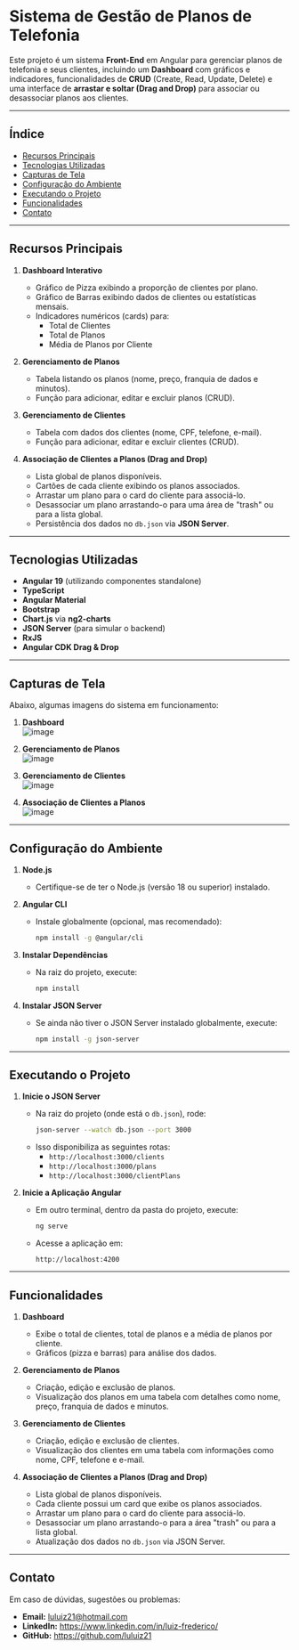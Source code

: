 # Sistema de Gestão de Planos de Telefonia

Este projeto é um sistema **Front-End** em Angular para gerenciar planos de telefonia e seus clientes, incluindo um **Dashboard** com gráficos e indicadores, funcionalidades de **CRUD** (Create, Read, Update, Delete) e uma interface de **arrastar e soltar (Drag and Drop)** para associar ou desassociar planos aos clientes.

---

## Índice

- [Recursos Principais](#recursos-principais)
- [Tecnologias Utilizadas](#tecnologias-utilizadas)
- [Capturas de Tela](#capturas-de-tela)
- [Configuração do Ambiente](#configuração-do-ambiente)
- [Executando o Projeto](#executando-o-projeto)
- [Funcionalidades](#funcionalidades)
- [Contato](#contato)

---

## Recursos Principais

1. **Dashboard Interativo**  
   - Gráfico de Pizza exibindo a proporção de clientes por plano.  
   - Gráfico de Barras exibindo dados de clientes ou estatísticas mensais.  
   - Indicadores numéricos (cards) para:  
     - Total de Clientes  
     - Total de Planos  
     - Média de Planos por Cliente  

2. **Gerenciamento de Planos**  
   - Tabela listando os planos (nome, preço, franquia de dados e minutos).  
   - Função para adicionar, editar e excluir planos (CRUD).  

3. **Gerenciamento de Clientes**  
   - Tabela com dados dos clientes (nome, CPF, telefone, e-mail).  
   - Função para adicionar, editar e excluir clientes (CRUD).  

4. **Associação de Clientes a Planos (Drag and Drop)**  
   - Lista global de planos disponíveis.  
   - Cartões de cada cliente exibindo os planos associados.  
   - Arrastar um plano para o card do cliente para associá-lo.  
   - Desassociar um plano arrastando-o para uma área de "trash" ou para a lista global.  
   - Persistência dos dados no `db.json` via **JSON Server**.

---

## Tecnologias Utilizadas

- **Angular 19** (utilizando componentes standalone)  
- **TypeScript**  
- **Angular Material**  
- **Bootstrap**  
- **Chart.js** via **ng2-charts**  
- **JSON Server** (para simular o backend)  
- **RxJS**  
- **Angular CDK Drag & Drop**

---

## Capturas de Tela

Abaixo, algumas imagens do sistema em funcionamento:

1. **Dashboard**  
![image](https://github.com/user-attachments/assets/2cd629ba-25b1-46b7-a2df-3dc1f40fcaee)

2. **Gerenciamento de Planos**  
![image](https://github.com/user-attachments/assets/c3bdacd3-3164-4464-ad1f-5ee765a1780b)

3. **Gerenciamento de Clientes**  
![image](https://github.com/user-attachments/assets/3da9bcf4-cd06-41b8-a1cc-c427c8cec9be)

4. **Associação de Clientes a Planos**  
![image](https://github.com/user-attachments/assets/3263a1ef-7080-4b4a-91d8-db89cd3d2440)

---

## Configuração do Ambiente

1. **Node.js**  
   - Certifique-se de ter o Node.js (versão 18 ou superior) instalado.

2. **Angular CLI**  
   - Instale globalmente (opcional, mas recomendado):  
     ```bash
     npm install -g @angular/cli
     ```

3. **Instalar Dependências**  
   - Na raiz do projeto, execute:  
     ```bash
     npm install
     ```

4. **Instalar JSON Server**  
   - Se ainda não tiver o JSON Server instalado globalmente, execute:  
     ```bash
     npm install -g json-server
     ```

---

## Executando o Projeto

1. **Inicie o JSON Server**  
   - Na raiz do projeto (onde está o `db.json`), rode:  
     ```bash
     json-server --watch db.json --port 3000
     ```
   - Isso disponibiliza as seguintes rotas:
     - `http://localhost:3000/clients`
     - `http://localhost:3000/plans`
     - `http://localhost:3000/clientPlans`

2. **Inicie a Aplicação Angular**  
   - Em outro terminal, dentro da pasta do projeto, execute:  
     ```bash
     ng serve
     ```
   - Acesse a aplicação em:  
     ```
     http://localhost:4200
     ```

---

## Funcionalidades

1. **Dashboard**  
   - Exibe o total de clientes, total de planos e a média de planos por cliente.
   - Gráficos (pizza e barras) para análise dos dados.

2. **Gerenciamento de Planos**  
   - Criação, edição e exclusão de planos.
   - Visualização dos planos em uma tabela com detalhes como nome, preço, franquia de dados e minutos.

3. **Gerenciamento de Clientes**  
   - Criação, edição e exclusão de clientes.
   - Visualização dos clientes em uma tabela com informações como nome, CPF, telefone e e-mail.

4. **Associação de Clientes a Planos (Drag and Drop)**  
   - Lista global de planos disponíveis.
   - Cada cliente possui um card que exibe os planos associados.
   - Arrastar um plano para o card do cliente para associá-lo.
   - Desassociar um plano arrastando-o para a área "trash" ou para a lista global.
   - Atualização dos dados no `db.json` via JSON Server.

---

## Contato

Em caso de dúvidas, sugestões ou problemas:

- **Email:** luluiz21@hotmail.com  
- **LinkedIn:** https://www.linkedin.com/in/luiz-frederico/
- **GitHub:** https://github.com/luluiz21
